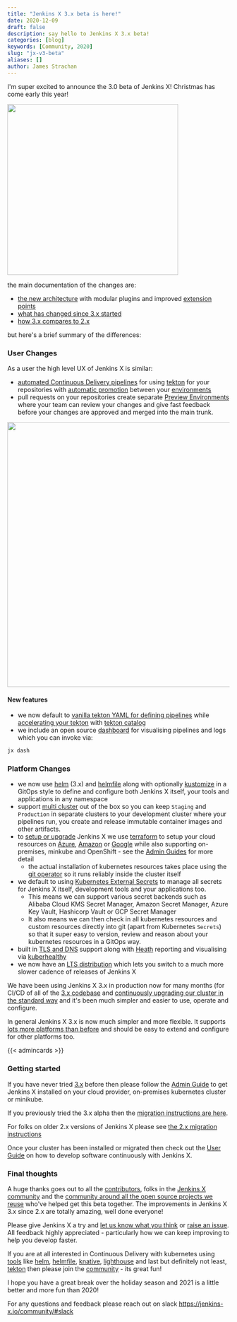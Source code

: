 ```yaml
---
title: "Jenkins X 3.x beta is here!"
date: 2020-12-09
draft: false
description: say hello to Jenkins X 3.x beta!
categories: [blog]
keywords: [Community, 2020]
slug: "jx-v3-beta"
aliases: []
author: James Strachan
---
```

 
I'm super excited to announce the 3.0 beta of Jenkins X! Christmas has come early this year! 

<img width="387px" src="/images/jxxx.png">

the main documentation of the changes are:

* [the new architecture](/v3/about/overview/) with modular plugins and improved [extension points](/v3/about/extending/)
* [what has changed since 3.x started](/v3/about/changes/) 
* [how 3.x compares to 2.x](/v3/about/comparison/) 
  
but here's a brief summary of the differences:
                   

### User Changes

As a user the high level UX of Jenkins X is similar:

* [automated Continuous Delivery pipelines](/about/concepts/features/#automated-pipelines) for using [tekton](/v3/develop/pipeline-catalog/) for your repositories with [automatic promotion](/about/concepts/features/#promotion) between your [environments](/about/concepts/features/#environments)
* pull requests on your repositories create separate [Preview Environments](/about/concepts/features/#preview-environments) where your team can review your changes and give fast feedback before your changes are approved and merged into the main trunk.

<img width="600" src="/images/pr-comment.png" class="img-thumbnail">

#### New features

* we now default to [vanilla tekton YAML for defining pipelines](/v3/develop/pipeline-catalog/#source-changes) while [accelerating your tekton](/blog/2020/11/11/accelerate-tekton/) with [tekton catalog](/v3/develop/pipeline-catalog/#adding-tasks-from-the-tekton-catalog)
* we include an open source [dashboard](/v3/develop/ui/dashboard/) for visualising pipelines and logs which you can invoke via:
```bash 
jx dash
```

### Platform Changes

* we now use [helm](https://helm.sh/) (3.x) and [helmfile](https://github.com/roboll/helmfile) along with optionally [kustomize](https://kustomize.io/) in a GitOps style to define and configure both Jenkins X itself, your tools and applications in any namespace
* support [multi cluster](/v3/admin/guides/multi-cluster/) out of the box so you can keep `Staging` and `Production` in separate clusters to your development cluster where your pipelines run, you create and release immutable container images and other artifacts.
* to [setup or upgrade](/v3/admin/) Jenkins X we use [terraform](https://www.terraform.io/) to setup your cloud resources on [Azure](/v3/admin/platforms/azure/), [Amazon](/v3/admin/platforms/eks/) or [Google](/v3/admin/platforms/google/) while also supporting on-premises, minkube and OpenShift - see the [Admin Guides](/v3/admin/) for more detail
  * the actual installation of kubernetes resources takes place using the [git operator](/v3/admin/guides/operator/) so it runs reliably inside the cluster itself
* we default to using [Kubernetes External Secrets](https://github.com/external-secrets/kubernetes-external-secrets) to manage all secrets for Jenkins X itself, development tools and your applications too. 
  * This means we can support various secret backends such as Alibaba Cloud KMS Secret Manager, Amazon Secret Manager, Azure Key Vault, Hashicorp Vault or GCP Secret Manager
  * It also means we can then check in all kubernetes resources and custom resources directly into git (apart from Kubernetes `Secrets`) so that it super easy to version, review and reason about your kubernetes resources in a GitOps way.
* built in [TLS and DNS](/v3/admin/guides/tls_dns/) support along with [Heath](/v3/admin/guides/health/) reporting and visualising via [kuberhealthy](https://github.com/Comcast/kuberhealthy) 
* we now have an [LTS distribution](/v3/admin/setup/upgrades/lts/) which lets you switch to a much more slower cadence of releases of Jenkins X
 
We have been using Jenkins X 3.x in production now for many months (for CI/CD of all of the [3.x codebase](/v3/about/overview/source/) and [continuously upgrading our cluster in the standard way](/v3/admin/setup/upgrades/) and it's been much simpler and easier to use, operate and configure. 

In general Jenkins X 3.x is now much simpler and more flexible. It supports [lots more platforms than before](/v3/admin/) and should be easy to extend and configure for other platforms too.

{{< admincards >}}


### Getting started

If you have never tried [3.x](/v3/about/) before then please follow the [Admin Guide](/v3/admin/) to get Jenkins X installed on your cloud provider, on-premises kubernetes cluster or minikube.

If you previously tried the 3.x alpha then the [migration instructions are here](/v3/admin/guides/migrate/v3-alpha/).

For folks on older 2.x versions of Jenkins X please see [the 2.x migration instructions](/v3/admin/guides/migrate/v2/)

Once your cluster has been installed or migrated then check out the [User Guide](/v3/develop/) on how to develop software continuously with Jenkins X.


### Final thoughts

A huge thanks goes out to all the [contributors](/community/#contributors), folks in the [Jenkins X community](/community/) and the [community around all the open source projects we reuse](/v3/about/overview/projects/) who've helped get this beta together. The improvements in Jenkins X 3.x since 2.x are totally amazing, well done everyone!

Please give Jenkins X a try and [let us know what you think](https://jenkins-x.io/community/#slack) or [raise an issue](https://github.com/jenkins-x/issues
). All feedback highly appreciated - particularly how we can keep improving to help you develop faster.

If you are at all interested in Continuous Delivery with kubernetes using [tools](/v3/about/overview/projects/) like [helm](https://helm.sh/), [helmfile](https://github.com/roboll/helmfile), [knative](https://knative.dev/),  [lighthouse](https://github.com/jenkins-x/lighthouse) and last but definitely not least, [tekton](https://github.com/tektoncd/cli)  then please join the [community](/community/) - its great fun!

I hope you have a great break over the holiday season and 2021 is a little better and more fun than 2020!

For any questions and feedback please reach out on slack https://jenkins-x.io/community/#slack